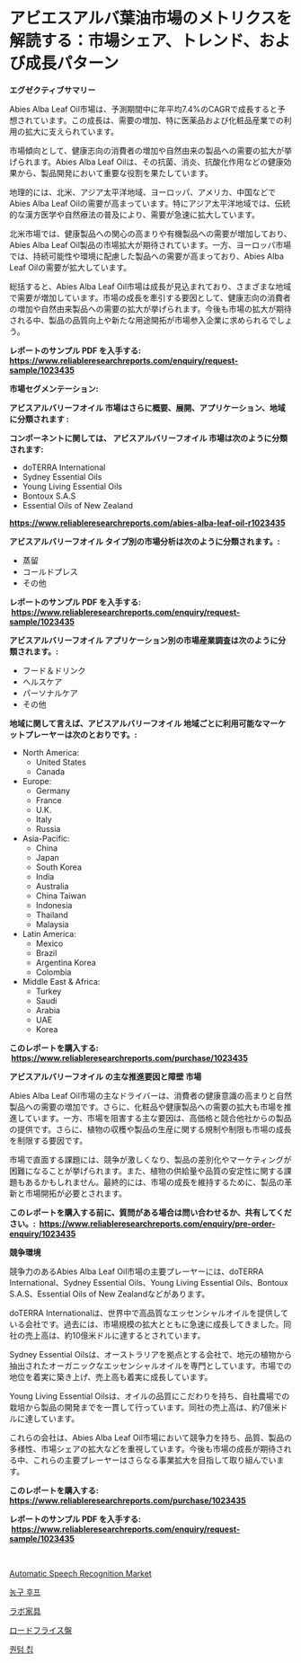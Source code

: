 <p><h1>アビエスアルバ葉油市場のメトリクスを解読する：市場シェア、トレンド、および成長パターン</h1></p><p><strong>エグゼクティブサマリー</strong></p>
<p><p>Abies Alba Leaf Oil市場は、予測期間中に年平均7.4%のCAGRで成長すると予想されています。この成長は、需要の増加、特に医薬品および化粧品産業での利用の拡大に支えられています。</p><p>市場傾向として、健康志向の消費者の増加や自然由来の製品への需要の拡大が挙げられます。Abies Alba Leaf Oilは、その抗菌、消炎、抗酸化作用などの健康効果から、製品開発において重要な役割を果たしています。</p><p>地理的には、北米、アジア太平洋地域、ヨーロッパ、アメリカ、中国などでAbies Alba Leaf Oilの需要が高まっています。特にアジア太平洋地域では、伝統的な漢方医学や自然療法の普及により、需要が急速に拡大しています。</p><p>北米市場では、健康製品への関心の高まりや有機製品への需要が増加しており、Abies Alba Leaf Oil製品の市場拡大が期待されています。一方、ヨーロッパ市場では、持続可能性や環境に配慮した製品への需要が高まっており、Abies Alba Leaf Oilの需要が拡大しています。</p><p>総括すると、Abies Alba Leaf Oil市場は成長が見込まれており、さまざまな地域で需要が増加しています。市場の成長を牽引する要因として、健康志向の消費者の増加や自然由来製品への需要の拡大が挙げられます。今後も市場の拡大が期待される中、製品の品質向上や新たな用途開拓が市場参入企業に求められるでしょう。</p></p>
<p><strong>レポートのサンプル PDF を入手する: <a href="https://www.reliableresearchreports.com/enquiry/request-sample/1023435">https://www.reliableresearchreports.com/enquiry/request-sample/1023435</a></strong></p>
<p><strong>市場セグメンテーション:</strong></p>
<p><strong> アビスアルバリーフオイル 市場はさらに概要、展開、アプリケーション、地域に分類されます :</strong></p>
<p><strong>コンポーネントに関しては、 アビスアルバリーフオイル 市場は次のように分類されます: &nbsp;</strong></p>
<p><ul><li>doTERRA International</li><li>Sydney Essential Oils</li><li>Young Living Essential Oils</li><li>Bontoux S.A.S</li><li>Essential Oils of New Zealand</li></ul></p>
<p><strong><a href="https://www.reliableresearchreports.com/abies-alba-leaf-oil-r1023435">https://www.reliableresearchreports.com/abies-alba-leaf-oil-r1023435</a></strong></p>
<p><strong> アビスアルバリーフオイル タイプ別の市場分析は次のように分類されます。:</strong></p>
<p><ul><li>蒸留</li><li>コールドプレス</li><li>その他</li></ul></p>
<p><strong>レポートのサンプル PDF を入手する: &nbsp;<a href="https://www.reliableresearchreports.com/enquiry/request-sample/1023435">https://www.reliableresearchreports.com/enquiry/request-sample/1023435</a></strong></p>
<p><strong> アビスアルバリーフオイル アプリケーション別の市場産業調査は次のように分類されます。:</strong></p>
<p><ul><li>フード＆ドリンク</li><li>ヘルスケア</li><li>パーソナルケア</li><li>その他</li></ul></p>
<p><strong>地域に関して言えば、アビスアルバリーフオイル 地域ごとに利用可能なマーケットプレーヤーは次のとおりです。:</strong></p>
<p><ul>
    <li>
        North America:
        <ul>
            <li>United States</li>
            <li>Canada</li>
        </ul>
    </li>
    <li>
        Europe:
        <ul>
            <li>Germany</li>
            <li>France</li>
            <li>U.K.</li>
            <li>Italy</li>
            <li>Russia</li>
        </ul>
    </li>
    <li>
        Asia-Pacific:
        <ul>
            <li>China</li>
            <li>Japan</li>
            <li>South Korea</li>
            <li>India</li>
            <li>Australia</li>
            <li>China Taiwan</li>
            <li>Indonesia</li>
            <li>Thailand</li>
            <li>Malaysia</li>
        </ul>
    </li>
    <li>
        Latin America:
        <ul>
            <li>Mexico</li>
            <li>Brazil</li>
            <li>Argentina Korea</li>
            <li>Colombia</li>
        </ul>
    </li>
    <li>
        Middle East & Africa:
        <ul>
            <li>Turkey</li>
            <li>Saudi</li>
            <li>Arabia</li>
            <li>UAE</li>
            <li>Korea</li>
        </ul>
    </li>
    </ul></p>
<p><strong>このレポートを購入する: &nbsp;<a href="https://www.reliableresearchreports.com/purchase/1023435">https://www.reliableresearchreports.com/purchase/1023435</a></strong></p>
<p><strong>アビスアルバリーフオイル の主な推進要因と障壁 市場</strong></p>
<p><p>Abies Alba Leaf Oil市場の主なドライバーは、消費者の健康意識の高まりと自然製品への需要の増加です。さらに、化粧品や健康製品への需要の拡大も市場を推進しています。一方、市場を阻害する主な要因は、高価格と競合他社からの製品の提供です。さらに、植物の収穫や製品の生産に関する規制や制限も市場の成長を制限する要因です。</p><p>市場で直面する課題には、競争が激しくなり、製品の差別化やマーケティングが困難になることが挙げられます。また、植物の供給量や品質の安定性に関する課題もあるかもしれません。最終的には、市場の成長を維持するために、製品の革新と市場開拓が必要とされます。</p></p>
<p><strong>このレポートを購入する前に、質問がある場合は問い合わせるか、共有してください。:&nbsp; <a href="https://www.reliableresearchreports.com/enquiry/pre-order-enquiry/1023435">https://www.reliableresearchreports.com/enquiry/pre-order-enquiry/1023435</a></strong></p>
<p><strong>競争環境</strong></p>
<p><p>競争力のあるAbies Alba Leaf Oil市場の主要プレーヤーには、doTERRA International、Sydney Essential Oils、Young Living Essential Oils、Bontoux S.A.S、Essential Oils of New Zealandなどがあります。</p><p>doTERRA Internationalは、世界中で高品質なエッセンシャルオイルを提供している会社です。過去には、市場規模の拡大とともに急速に成長してきました。同社の売上高は、約10億米ドルに達するとされています。</p><p>Sydney Essential Oilsは、オーストラリアを拠点とする会社で、地元の植物から抽出されたオーガニックなエッセンシャルオイルを専門としています。市場での地位を着実に築き上げ、売上高も着実に成長しています。</p><p>Young Living Essential Oilsは、オイルの品質にこだわりを持ち、自社農場での栽培から製品の開発までを一貫して行っています。同社の売上高は、約7億米ドルに達しています。</p><p>これらの会社は、Abies Alba Leaf Oil市場において競争力を持ち、品質、製品の多様性、市場シェアの拡大などを重視しています。今後も市場の成長が期待される中、これらの主要プレーヤーはさらなる事業拡大を目指して取り組んでいます。</p></p>
<p><strong>このレポートを購入する: &nbsp; <a href="https://www.reliableresearchreports.com/purchase/1023435">https://www.reliableresearchreports.com/purchase/1023435</a></strong></p>
<p><strong>レポートのサンプル PDF を入手する: &nbsp;<a href="https://www.reliableresearchreports.com/enquiry/request-sample/1023435">https://www.reliableresearchreports.com/enquiry/request-sample/1023435</a></strong><strong></strong></p>
<p>&nbsp;</p>
<p><p><a href="https://github.com/bobicer/Market-Research-Report-List-3/blob/main/automatic-speech-recognition-market.md">Automatic Speech Recognition Market</a></p><p><a href="https://github.com/novabrown3/Market-Research-Report-List-1/blob/main/955771559231.md">농구 후프</a></p><p><a href="https://github.com/schmahlson/Market-Research-Report-List-1/blob/main/725047360593.md">ラボ家具</a></p><p><a href="https://github.com/roulaayoub-saad/Market-Research-Report-List-1/blob/main/312887760592.md">ロードフライス盤</a></p><p><a href="https://github.com/Tristiarton768456/Market-Research-Report-List-1/blob/main/160143759230.md">퀀텀 칩</a></p></p>